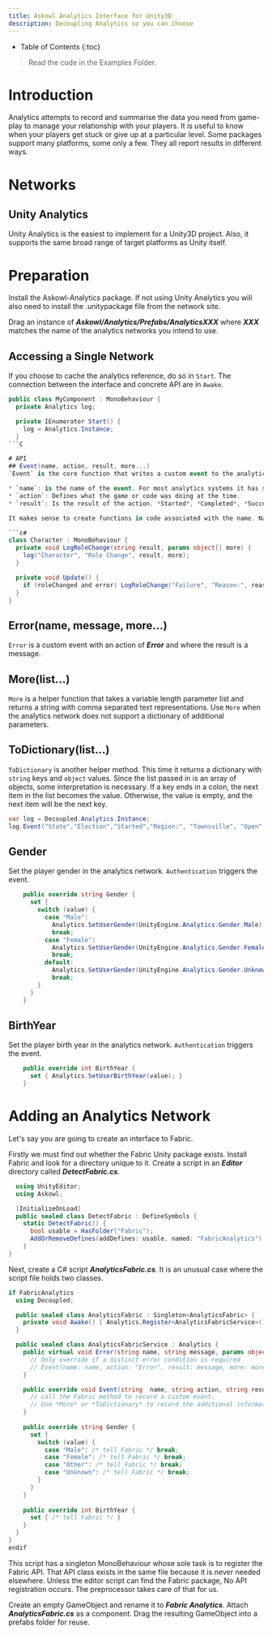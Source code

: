 ```yaml
---
title: Askowl Analytics Interface for Unity3D
description: Decoupling Analytics so you can choose
---
```

* Table of Contents
{:toc}

> Read the code in the Examples Folder.

# Introduction
Analytics attempts to record and summarise the data you need from game-play to manage your relationship with your players. It is useful to know when your players get stuck or give up at a particular level. Some packages support many platforms, some only a few. They all report results in different ways.

# Networks
## Unity Analytics
Unity Analytics is the easiest to implement for a Unity3D project. Also, it supports the same broad range of target platforms as Unity itself.

# Preparation
Install the Askowl-Analytics package. If not using Unity Analytics you will also need to install the .unitypackage file from the network site.

Drag an instance of ***Askowl/Analytics/Prefabs/AnalyticsXXX*** where ***XXX*** matches the name of the analytics networks you intend to use.

## Accessing a Single Network
If you choose to cache the analytics reference, do so in `Start`. The connection between the interface and concrete API are in `Awake`.
```c#
public class MyComponent : MonoBehaviour {
  private Analytics log;

  private IEnumerator Start() {
    log = Analytics.Instance;
  }
​```C

# API
## Event(name, action, result, more...)
`Event` is the core function that writes a custom event to the analytics network. It has three fixed parameters and an unlimited number of additional ones.

* `name`: is the name of the event. For most analytics systems it has special meaning. Often it is set to the subsystem, area of code or scene name.
* `action`: Defines what the game or code was doing at the time.
* `result`: Is the result of the action. *Started*, *Completed*, *Success* and *Failure* are typical examples.

It makes sense to create functions in code associated with the name. Name it after the action and provide the result and additional parameters.

​```c#
class Character : MonoBehaviour {
  private void LogRoleChange(string result, params object[] more) {
    log("Character", "Role Change", result, more);
  }

  private void Update() {
    if (roleChanged and error) LogRoleChange("Failure", "Reason:", reason);
  }
}
```

## Error(name, message, more...)
`Error` is a custom event with an action of ***Error*** and where the result is a message.

## More(list...)
`More` is a helper function that takes a variable length parameter list and returns a string with comma separated text representations. Use `More` when the analytics network does not support a dictionary of additional parameters.

## ToDictionary(list...)
`ToDictionary` is another helper method. This time it returns a dictionary with `string` keys and `object` values. Since the list passed in is an array of objects, some interpretation is necessary. If a key ends in a colon, the next item in the list becomes the value. Otherwise, the value is empty, and the next item will be the next key.

```c#
var log = Decoupled.Analytics.Instance;
log.Event("State","Election","Started","Region:", "Townsville", "Open", "Prepared", "Population:", 429344);
```

## Gender
Set the player gender in the analytics network. `Authentication` triggers the event.
```c#
    public override string Gender {
      set {
        switch (value) {
          case "Male":
            Analytics.SetUserGender(UnityEngine.Analytics.Gender.Male);
            break;
          case "Female":
            Analytics.SetUserGender(UnityEngine.Analytics.Gender.Female);
            break;
          default:
            Analytics.SetUserGender(UnityEngine.Analytics.Gender.Unknown);
            break;
        }
      }
    }
```
## BirthYear
Set the player birth year in the analytics network. `Authentication` triggers the event.
```c#
    public override int BirthYear {
      set { Analytics.SetUserBirthYear(value); }
    }
```

# Adding an Analytics Network
Let's say you are going to create an interface to Fabric.

Firstly we must find out whether the Fabric Unity package exists. Install Fabric and look for a directory unique to it. Create a script in an ***Editor*** directory called ***DetectFabric.cs***.

```c#
  using UnityEditor;
  using Askowl;

  [InitializeOnLoad]
  public sealed class DetectFabric : DefineSymbols {
    static DetectFabric() {
      bool usable = HasFolder("Fabric");
      AddOrRemoveDefines(addDefines: usable, named: "FabricAnalytics");
    }
}
```

Next, create a C# script ***AnalyticsFabric.cs***. It is an unusual case where the script file holds two classes.

```c#
if FabricAnalytics
  using Decoupled;

  public sealed class AnalyticsFabric : Singleton<AnalyticsFabric> {
    private void Awake() { Analytics.Register<AnalyticsFabricService>(); }
  }

  public sealed class AnalyticsFabricService : Analytics {
    public virtual void Error(string name, string message, params object[] more) {
      // Only override if a distinct error condition is required
      // Event(name: name, action: "Error", result: message, more: more);
    }

    public override void Event(string  name, string action, string result, params object[] more) {
      // call the Fabric method to record a custom event.
      // Use *More* or *ToDictionary* to record the additional information.
    }
    
    public override string Gender {
      set {
        switch (value) {
          case "Male": /* tell Fabric */ break;
          case "Female": /* tell Fabric */ break;
          case "Other": /* tell Fabric */ break;
          case "Unknown": /* tell Fabric */ break;
        }
      }
    }
    
    public override int BirthYear {
      set { /* tell Fabric */ }
    }
  }
}
endif
```
This script has a singleton MonoBehaviour whose sole task is to register the Fabric API. That API class exists in the same file because it is never needed elsewhere. Unless the editor script can find the Fabric package, No API registration occurs. The preprocessor takes care of that for us.

Create an empty GameObject and rename it to ***Fabric Analytics***. Attach ***AnalyticsFabric.cs*** as a component. Drag the resulting GameObject into a prefabs folder for reuse.
